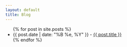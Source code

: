 ```yaml
---
layout: default
title: Blog
---
```

<ul>
{% for post in site.posts %}
<li>
<span>{{ post.date | date: "%B %e, %Y" }} - </span> <a href="{{ post.url }}">{{ post.title }}</a>
</li>
{% endfor %}
</ul>